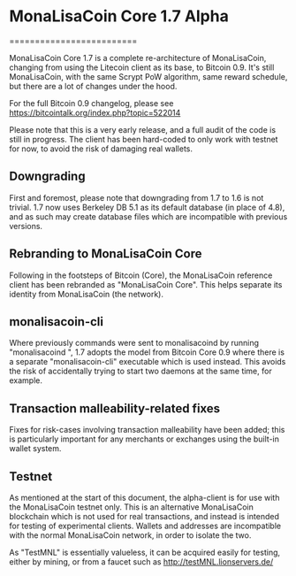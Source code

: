 # MonaLisaCoin Core 1.7 Alpha
=========================

MonaLisaCoin Core 1.7 is a complete re-architecture of MonaLisaCoin, changing from
using the Litecoin client as its base, to Bitcoin 0.9. It's still MonaLisaCoin,
with the same Scrypt PoW algorithm, same reward schedule, but there are a 
lot of changes under the hood.


For the full Bitcoin 0.9 changelog, please see https://bitcointalk.org/index.php?topic=522014

Please note that this is a very early release, and a full audit of the code
is still in progress. The client has been hard-coded to only work with testnet
for now, to avoid the risk of damaging real wallets.


Downgrading
-----------

First and foremost, please note that downgrading from 1.7 to 1.6 is not trivial.
1.7 now uses Berkeley DB 5.1 as its default database (in place of 4.8), and as
such may create database files which are incompatible with previous versions.

Rebranding to MonaLisaCoin Core
---------------------------

Following in the footsteps of Bitcoin (Core), the MonaLisaCoin reference client
has been rebranded as "MonaLisaCoin Core". This helps separate its identity
from MonaLisaCoin (the network).

monalisacoin-cli
------------

Where previously commands were sent to monalisacoind by running
"monalisacoind <command>", 1.7 adopts the model from Bitcoin Core 0.9 where there is
a separate "monalisacoin-cli" executable which is used instead. This avoids the risk
of accidentally trying to start two daemons at the same time, for example.


Transaction malleability-related fixes
--------------------------------------

Fixes for risk-cases involving transaction malleability have been added; this
is particularly important for any merchants or exchanges using the built-in
wallet system. 

Testnet
-------

As mentioned at the start of this document, the alpha-client is for use with the
MonaLisaCoin testnet only. This is an alternative MonaLisaCoin blockchain which is
not used for real transactions, and instead is intended for testing of experimental
clients. Wallets and addresses are incompatible with the normal MonaLisaCoin
network, in order to isolate the two.

As "TestMNL" is essentially valueless, it can be acquired easily for testing,
either by mining, or from a faucet such as http://testMNL.lionservers.de/
